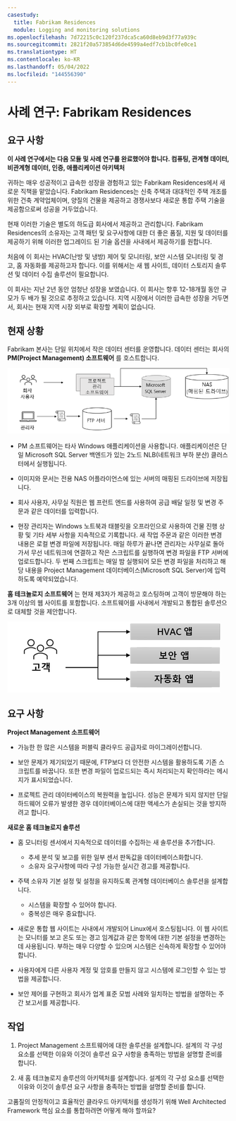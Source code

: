 ```yaml
---
casestudy:
  title: Fabrikam Residences
  module: Logging and monitoring solutions
ms.openlocfilehash: 7d72215c0c120f237dca5ca60d8eb9d3f77a939c
ms.sourcegitcommit: 2821f20a573854d6de4599a4edf7cb1bc0fe0ce1
ms.translationtype: HT
ms.contentlocale: ko-KR
ms.lasthandoff: 05/04/2022
ms.locfileid: "144556390"
---
```

# <a name="case-study-fabrikam-residences"></a>사례 연구: Fabrikam Residences

## <a name="requirements"></a>요구 사항

**이 사례 연구에서는 다음 모듈 및 사례 연구를 완료했어야 합니다.  컴퓨팅, 관계형 데이터, 비관계형 데이터, 인증, 애플리케이션 아키텍처**

귀하는 매우 성공적이고 급속한 성장을 경험하고 있는 Fabrikam Residences에서 새로운 직책을 맡았습니다. Fabrikam Residences는 신축 주택과 대대적인 주택 개조를 위한 건축 계약업체이며, 양질의 건물을 제공하고 경쟁사보다 새로운 통합 주택 기술을 제공함으로써 성공을 거두었습니다.  

현재 이러한 기술은 별도의 하도급 회사에서 제공하고 관리합니다. Fabrikam Residences의 소유자는 고객 패턴 및 요구사항에 대한 더 좋은 품질, 지원 및 데이터를 제공하기 위해 이러한 업그레이드 된 기술 옵션을 사내에서 제공하기를 원합니다. 
 
처음에 이 회사는 HVAC(난방 및 냉방) 제어 및 모니터링, 보안 시스템 모니터링 및 경고, 홈 자동화를 제공하고자 합니다. 이를 위해서는 새 웹 사이트, 데이터 스토리지 솔루션 및 데이터 수집 솔루션이 필요합니다.

이 회사는 지난 2년 동안 엄청난 성장을 보였습니다. 이 회사는 향후 12-18개월 동안 규모가 두 배가 될 것으로 추정하고 있습니다. 지역 시장에서 이러한 급속한 성장을 거두면서, 회사는 현재 지역 시장 외부로 확장할 계획이 없습니다.

## <a name="current-situation"></a>현재 상황

Fabrikam 본사는 단일 위치에서 작은 데이터 센터를 운영합니다. 데이터 센터는 회사의 **PM(Project Management) 소프트웨어** 를 호스트합니다.

![Project Management 소프트웨어 아키텍처](media/fabrikam.png)

- PM 소프트웨어는 타사 Windows 애플리케이션을 사용합니다. 애플리케이션은 단일 Microsoft SQL Server 백엔드가 있는 2노드 NLB(네트워크 부하 분산) 클러스터에서 실행됩니다.  

- 이미지와 문서는 전용 NAS 어플라이언스에 있는 서버의 매핑된 드라이브에 저장됩니다.

- 회사 사용자, 사무실 직원은 웹 프런트 엔드를 사용하여 공급 배달 일정 및 변경 주문과 같은 데이터를 입력합니다.

-   현장 관리자는 Windows 노트북과 태블릿을 오프라인으로 사용하여 건물 진행 상황 및 기타 세부 사항을 지속적으로 기록합니다.  새 작업 주문과 같은 이러한 변경 내용은 로컬 변경 파일에 저장됩니다.  매일 하루가 끝나면 관리자는 사무실로 돌아가서 무선 네트워크에 연결하고 작은 스크립트를 실행하여 변경 파일을 FTP 서버에 업로드합니다.  두 번째 스크립트는 매일 밤 실행되어 모든 변경 파일을 처리하고 해당 내용을 Project Management 데이터베이스(Microsoft SQL Server)에 입력하도록 예약되었습니다.

**홈 테크놀로지 소프트웨어** 는 현재 제3자가 제공하고 호스팅하며 고객이 방문해야 하는 3개 이상의 웹 사이트를 포함합니다.  소프트웨어를 사내에서 개발되고 통합된 솔루션으로 대체할 것을 제안합니다.

![HVAC, 보안 및 자동화 앱 다이어그램](media/software.png)

## <a name="requirements"></a>요구 사항 

**Project Management 소프트웨어**

- 가능한 한 많은 시스템을 퍼블릭 클라우드 공급자로 마이그레이션합니다.

- 보안 문제가 제기되었기 때문에, FTP보다 더 안전한 시스템을 활용하도록 기존 스크립트를 바꿉니다. 또한 변경 파일이 업로드되는 즉시 처리되는지 확인하라는 메시지가 표시되었습니다.

- 프로젝트 관리 데이터베이스의 복원력을 높입니다. 성능은 문제가 되지 않지만 단일 하드웨어 오류가 발생한 경우 데이터베이스에 대한 액세스가 손실되는 것을 방지하려고 합니다.

**새로운 홈 테크놀로지 솔루션**

- 홈 모니터링 센서에서 지속적으로 데이터를 수집하는 새 솔루션을 추가합니다.
  - 추세 분석 및 보고를 위한 일부 센서 판독값을 데이터베이스화합니다.
  - 소유자 요구사항에 따라 구성 가능한 실시간 경고를 제공합니다.
  
- 주택 소유자 기본 설정 및 설정을 유지하도록 관계형 데이터베이스 솔루션을 설계합니다.
  - 시스템을 확장할 수 있어야 합니다.
  - 중복성은 매우 중요합니다.
  
- 새로운 통합 웹 사이트는 사내에서 개발되어 Linux에서 호스팅됩니다.  이 웹 사이트는 모니터를 보고 온도 또는 경고 임계값과 같은 항목에 대한 기본 설정을 변경하는 데 사용됩니다. 부하는 매우 다양할 수 있으며 시스템은 신속하게 확장할 수 있어야 합니다.

-   사용자에게 다른 사용자 계정 및 암호를 만들지 않고 시스템에 로그인할 수 있는 방법을 제공합니다.

- 보안 제어를 구현하고 회사가 업계 표준 모범 사례와 일치하는 방법을 설명하는 주간 보고서를 제공합니다.

## <a name="tasks"></a>작업 

1. Project Management 소프트웨어에 대한 솔루션을 설계합니다. 설계의 각 구성 요소를 선택한 이유와 이것이 솔루션 요구 사항을 충족하는 방법을 설명할 준비를 합니다.

2. 새 홈 테크놀로지 솔루션의 아키텍처를 설계합니다. 설계의 각 구성 요소를 선택한 이유와 이것이 솔루션 요구 사항을 충족하는 방법을 설명할 준비를 합니다.

고품질의 안정적이고 효율적인 클라우드 아키텍처를 생성하기 위해 Well Architected Framework 핵심 요소를 통합하려면 어떻게 해야 할까요?

